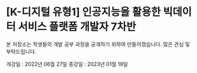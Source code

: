# [K-디지털 유형1] 인공지능을 활용한 빅데이터 서비스 플랫폼 개발자 7차반

본 저장소는 학생들의 개발 공부 과정을 공개하기 위하여 만들어졌습니다. 많은 관심 및 부탁드립니다.

개강일 : 2022년 06월 27일
종강일 : 2023년 01월 19일
